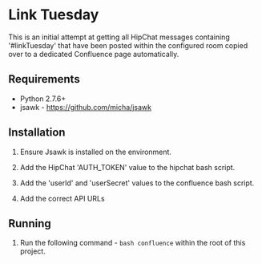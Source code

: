 Link Tuesday
============

This is an initial attempt at getting all HipChat messages containing '#linkTuesday' that have been posted within the configured room copied over to a dedicated Confluence page automatically.

Requirements
------------

* Python 2.7.6+
* jsawk - https://github.com/micha/jsawk

Installation
------------

1. Ensure Jsawk is installed on the environment.

2. Add the HipChat 'AUTH_TOKEN' value to the hipchat bash script.

3. Add the 'userId' and 'userSecret' values to the confluence bash script.

4. Add the correct API URLs

Running
-------

1. Run the following command - `bash confluence` within the root of this project.